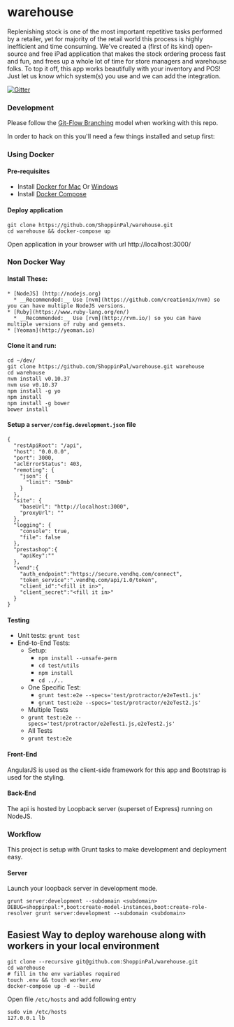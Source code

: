 # warehouse

Replenishing stock is one of the most important repetitive tasks performed by a retailer, yet for majority of the retail world this process is highly inefficient and time consuming. We've created a (first of its kind) open-source and free iPad application that makes the stock ordering process fast and fun, and frees up a whole lot of time for store managers and warehouse folks. To top it off, this app works beautifully with your inventory and POS! Just let us know which system(s) you use and we can add the integration.

[![Gitter](https://badges.gitter.im/Join%20Chat.svg)](https://gitter.im/ShoppinPal/warehouse?utm_source=badge&utm_medium=badge&utm_campaign=pr-badge&utm_content=badge)

### Development

Please follow the [Git-Flow Branching](http://blog.sourcetreeapp.com/2012/08/01/smart-branching-with-sourcetree-and-git-flow/) model when working with this repo.

In order to hack on this you'll need a few things installed and setup first:

### Using Docker
#### Pre-requisites
- Install [Docker for Mac](https://download.docker.com/mac/stable/Docker.dmg) Or [Windows](https://download.docker.com/win/stable/InstallDocker.msi)
- Install [Docker Compose](https://docs.docker.com/compose/install/)

#### Deploy application

```
git clone https://github.com/ShoppinPal/warehouse.git
cd warehouse && docker-compose up
```
Open application in your browser with url http://localhost:3000/

### Non Docker Way

#### Install These:
```
* [NodeJS] (http://nodejs.org)
  * __Recommended:__ Use [nvm](https://github.com/creationix/nvm) so you can have multiple NodeJS versions.
* [Ruby](https://www.ruby-lang.org/en/)
  * __Recommended:__ Use [rvm](http://rvm.io/) so you can have multiple versions of ruby and gemsets.
* [Yeoman](http://yeoman.io)
```

#### Clone it and run:
```
cd ~/dev/
git clone https://github.com/ShoppinPal/warehouse.git warehouse
cd warehouse
nvm install v0.10.37
nvm use v0.10.37
npm install -g yo
npm install
npm install -g bower
bower install
```

#### Setup a `server/config.development.json` file
```
{
  "restApiRoot": "/api",
  "host": "0.0.0.0",
  "port": 3000,
  "aclErrorStatus": 403,
  "remoting": {
    "json": {
      "limit": "50mb"
    }
  },
  "site": {
    "baseUrl": "http://localhost:3000",
    "proxyUrl": ""
  },
  "logging": {
    "console": true,
    "file": false
  },
  "prestashop":{
    "apiKey":""
  },
  "vend":{
    "auth_endpoint":"https://secure.vendhq.com/connect",
    "token_service":".vendhq.com/api/1.0/token",
    "client_id":"<fill it in>",
    "client_secret":"<fill it in>"
  }
}
```

#### Testing

* Unit tests: `grunt test`
* End-to-End Tests:
  * Setup:
    * `npm install --unsafe-perm`
    * `cd test/utils`
    * `npm install`
    * `cd ../..`
  * One Specific Test:
    * `grunt test:e2e --specs='test/protractor/e2eTest1.js'`
    * `grunt test:e2e --specs='test/protractor/e2eTest2.js'`
  * Multiple Tests
  * `grunt test:e2e --specs='test/protractor/e2eTest1.js,e2eTest2.js'`
  * All Tests
  * `grunt test:e2e`

#### Front-End

AngularJS is used as the client-side framework for this app and Bootstrap is used for the styling.

#### Back-End

The api is hosted by Loopback server (superset of Express) running on NodeJS.

### Workflow

This project is setup with Grunt tasks to make development and deployment easy.

#### Server

Launch your loopback server in development mode.
```
grunt server:development --subdomain <subdomain>
DEBUG=shoppinpal:*,boot:create-model-instances,boot:create-role-resolver grunt server:development --subdomain <subdomain>
```

## Easiest Way to deploy warehouse along with workers in your local environment

```
git clone --recursive git@github.com:ShoppinPal/warehouse.git
cd warehouse
# fill in the env variables required
touch .env && touch worker.env
docker-compose up -d --build
```

Open file `/etc/hosts` and add following entry
```
sudo vim /etc/hosts
127.0.0.1 lb
```
